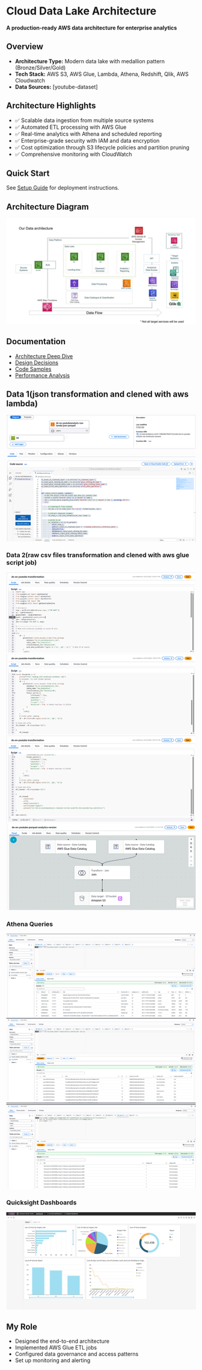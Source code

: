 # Cloud Data Lake Architecture

**A production-ready AWS data architecture for enterprise analytics**

## Overview
- **Architecture Type:** Modern data lake with medallion pattern (Bronze/Silver/Gold)
- **Tech Stack:** AWS S3, AWS Glue, Lambda, Athena, Redshift, Qlik, AWS Cloudwatch
- **Data Sources:** [youtube-dataset]

## Architecture Highlights
- ✅ Scalable data ingestion from multiple source systems
- ✅ Automated ETL processing with AWS Glue
- ✅ Real-time analytics with Athena and scheduled reporting
- ✅ Enterprise-grade security with IAM and data encryption
- ✅ Cost optimization through S3 lifecycle policies and partition pruning
- ✅ Comprehensive monitoring with CloudWatch


## Quick Start
See [Setup Guide](docs/setup-guide.md) for deployment instructions.

## Architecture Diagram
![Architecture Diagram](architecture.jpeg)

## Documentation
- [Architecture Deep Dive](ARCHITECTURE.md)
- [Design Decisions](design-decisions.md)
- [Code Samples](code-samples/)
- [Performance Analysis](performance-metrics/)

## Data 1(json transformation and clened with aws lambda)
![Architecture Diagram](code-samples/lambda.png)

### Data 2(raw csv files transformation and clened with aws glue script job)
![Diagram1 ](code-samples/job1.png)
![Diagram1 ](code-samples/job2.png)
![Diagram1 ](code-samples/job3.png)
![Diagram1 ](code-samples/job4.png)

### Athena Queries
![Diagram1](code-samples/athena1.png)
![Diagram2](code-samples/athena2.png)
![Diagram3](code-samples/athena3.png)

### Quicksight Dashboards
![Diagram1](code-samples/dashboard.png)

## My Role
- Designed the end-to-end architecture
- Implemented AWS Glue ETL jobs
- Configured data governance and access patterns
- Set up monitoring and alerting